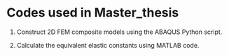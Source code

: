 # Codes used in Master_thesis

1. Construct 2D FEM composite models using the ABAQUS Python script.

2. Calculate the equivalent elastic constants using MATLAB code.
